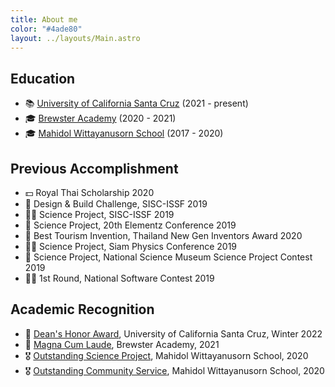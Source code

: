 ```yaml
---
title: About me
color: "#4ade80"
layout: ../layouts/Main.astro
---
```


## Education

- 📚 [University of California Santa Cruz](https://www.ucsc.edu/) (2021 - present)
- 🎓 [Brewster Academy](https://www.brewsteracademy.org/) (2020 - 2021)
- 🎓 [Mahidol Wittayanusorn School](https://www.mwit.ac.th/) (2017 - 2020)

## Previous Accomplishment

- 💵 Royal Thai Scholarship 2020
- 🥇 Design & Build Challenge, SISC-ISSF 2019
- 💁‍♂️ Science Project, SISC-ISSF 2019
- 🥈 Science Project, 20th Elementz Conference 2019
- 🥉 Best Tourism Invention, Thailand New Gen Inventors Award 2020
- 💁‍♂️ Science Project, Siam Physics Conference 2019
- 🥈 Science Project, National Science Museum Science Project Contest 2019
- 💁‍♂️ 1st Round, National Software Contest 2019

## Academic Recognition

- 📜 [Dean's Honor Award](), University of California Santa Cruz, Winter 2022
- 📜 [Magna Cum Laude](), Brewster Academy, 2021
- 🎖️ [Outstanding Science Project](), Mahidol Wittayanusorn School, 2020
- 🎖️ [Outstanding Community Service](), Mahidol Wittayanusorn School, 2020
